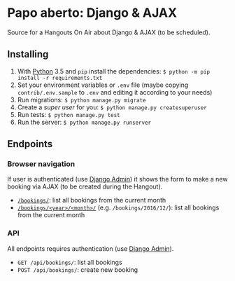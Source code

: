 # Papo aberto: Django & AJAX

Source for a Hangouts On Air about Django & AJAX (to be scheduled).

## Installing

1. With [Python](http://python.org) 3.5 and `pip` install the dependencies: `$ python -m pip install -r requirements.txt`
1. Set your environment variables or `.env` file (maybe copying `contrib/.env.sample` to `.env` and editing it according to your needs)
1. Run migrations: `$ python manage.py migrate`
1. Create a _super user_ for you: `$ python manage.py createsuperuser`
1. Run tests: `$ python manage.py test`
1. Run the server: `$ python manage.py runserver`

## Endpoints

### Browser navigation

If user is authenticated (use [Django Admin](http://localhost:8000/admin/)) it shows the form to make a new booking via AJAX (to be created during the Hangout).

* [`/bookings/`](http://localhost:8000/bookings/): list all bookings from the current month
* [`/bookings/<year>/<month>/`](http://localhost:8000/bookings/2016/12/) (e.g. `/bookings/2016/12/`): list all bookings from the current month  

### API

All endpoints requires authentication (use [Django Admin](http://localhost:8000/admin/)).

* `GET /api/bookings/`: list all bookings
* `POST /api/bookings/`: create new booking
